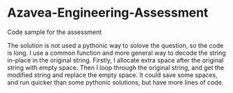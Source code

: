 # Azavea-Engineering-Assessment
Code sample for the assessment

The solution is not used a pythonic way to solove the question, so the code is long. I use a common function and more general way to decode the string in-place in the original string. Firstly, I allocate extra space after the original string with empty space. Then I loop through the original string, and get the modified string and replace the empty space. It could save some spaces, and run quicker than some pythonic solutions, but have more lines of code.
